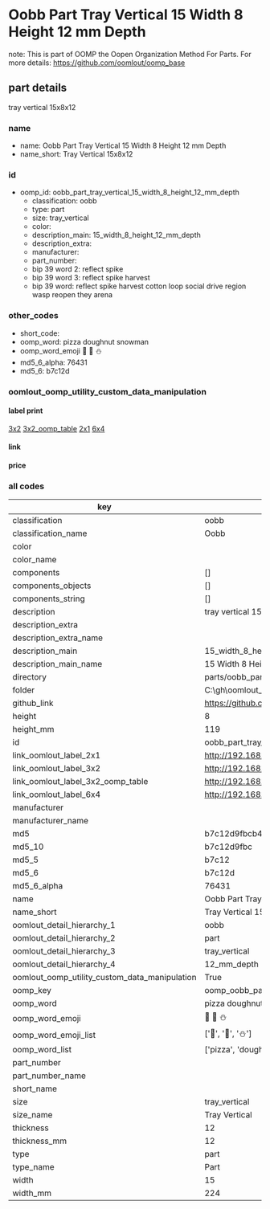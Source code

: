 # Oobb Part Tray Vertical 15 Width 8 Height 12 mm Depth  

note: This is part of OOMP the Oopen Organization Method For Parts. For more details: https://github.com/oomlout/oomp_base

##  part details
  



tray vertical 15x8x12



### name
* name: Oobb Part Tray Vertical 15 Width 8 Height 12 mm Depth
* name_short: Tray Vertical 15x8x12 
### id
* oomp_id: oobb_part_tray_vertical_15_width_8_height_12_mm_depth
  * classification: oobb
  * type: part
  * size: tray_vertical
  * color: 
  * description_main: 15_width_8_height_12_mm_depth
  * description_extra: 
  * manufacturer: 
  * part_number: 
  * bip 39 word 2: reflect spike
  * bip 39 word 3: reflect spike harvest
  * bip 39 word: reflect spike harvest cotton loop social drive region wasp reopen they arena

### other_codes
* short_code: 
* oomp_word: pizza doughnut snowman
* oomp_word_emoji :pizza: :doughnut: :snowman:
* md5_6_alpha: 76431
* md5_6: b7c12d






### oomlout_oomp_utility_custom_data_manipulation
#### label print
[3x2](http://192.168.1.245:1112/?label=oomp%2076431)
[3x2_oomp_table](http://192.168.1.108:1112/?label=oomp%2076431)
[2x1](http://192.168.1.242:1112/?label=oomp%2076431)
[6x4](http://192.168.1.55:1112/?label=oomp%2076431)    

#### link

                              

#### price







### all codes 
| key | value |  
| --- | --- |  
| classification | oobb |  
| classification_name | Oobb |  
| color |  |  
| color_name |  |  
| components | [] |  
| components_objects | [] |  
| components_string | [] |  
| description | tray vertical 15x8x12 |  
| description_extra |  |  
| description_extra_name |  |  
| description_main | 15_width_8_height_12_mm_depth |  
| description_main_name | 15 Width 8 Height 12 mm Depth |  
| directory | parts/oobb_part_tray_vertical_15_width_8_height_12_mm_depth |  
| folder | C:\gh\oomlout_oobb_version_4_generated_parts\parts\oobb_part_tray_vertical_15_width_8_height_12_mm_depth |  
| github_link | https://github.com/oomlout/oomlout_oomp_part_src/tree/main/parts/oobb_part_tray_vertical_15_width_8_height_12_mm_depth |  
| height | 8 |  
| height_mm | 119 |  
| id | oobb_part_tray_vertical_15_width_8_height_12_mm_depth |  
| link_oomlout_label_2x1 | http://192.168.1.242:1112/?label=oomp%2076431 |  
| link_oomlout_label_3x2 | http://192.168.1.245:1112/?label=oomp%2076431 |  
| link_oomlout_label_3x2_oomp_table | http://192.168.1.108:1112/?label=oomp%2076431 |  
| link_oomlout_label_6x4 | http://192.168.1.55:1112/?label=oomp%2076431 |  
| manufacturer |  |  
| manufacturer_name |  |  
| md5 | b7c12d9fbcb4886b37c1f30cd2f475a1 |  
| md5_10 | b7c12d9fbc |  
| md5_5 | b7c12 |  
| md5_6 | b7c12d |  
| md5_6_alpha | 76431 |  
| name | Oobb Part Tray Vertical 15 Width 8 Height 12 mm Depth |  
| name_short | Tray Vertical 15x8x12  |  
| oomlout_detail_hierarchy_1 | oobb |  
| oomlout_detail_hierarchy_2 | part |  
| oomlout_detail_hierarchy_3 | tray_vertical |  
| oomlout_detail_hierarchy_4 | 12_mm_depth |  
| oomlout_oomp_utility_custom_data_manipulation | True |  
| oomp_key | oomp_oobb_part_tray_vertical_15_width_8_height_12_mm_depth |  
| oomp_word | pizza doughnut snowman |  
| oomp_word_emoji | :pizza: :doughnut: :snowman: |  
| oomp_word_emoji_list | [':pizza:', ':doughnut:', ':snowman:'] |  
| oomp_word_list | ['pizza', 'doughnut', 'snowman'] |  
| part_number |  |  
| part_number_name |  |  
| short_name |  |  
| size | tray_vertical |  
| size_name | Tray Vertical |  
| thickness | 12 |  
| thickness_mm | 12 |  
| type | part |  
| type_name | Part |  
| width | 15 |  
| width_mm | 224 |  
